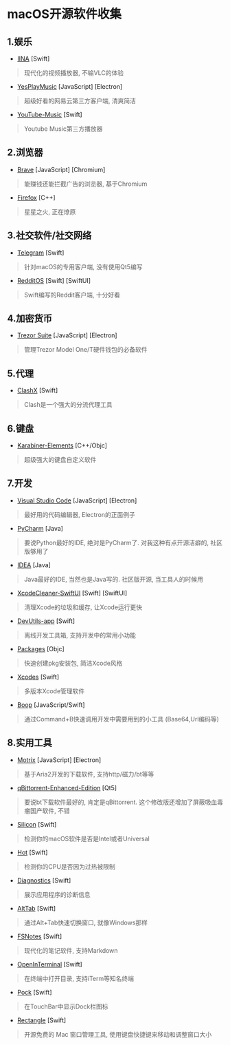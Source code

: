# macOS开源软件收集
## 1.娱乐
- [IINA](https://iina.io/) [Swift]
> 现代化的视频播放器, 不输VLC的体验

- [YesPlayMusic](https://github.com/qier222/YesPlayMusic) [JavaScript] [Electron]
> 超级好看的网易云第三方客户端, 清爽简洁

- [YouTube-Music](https://github.com/steve228uk/YouTube-Music) [Swift]
> Youtube Music第三方播放器

## 2.浏览器
- [Brave](https://brave.com) [JavaScript] [Chromium]
> 能赚钱还能拦截广告的浏览器, 基于Chromium

- [Firefox](https://www.mozilla.org/en-US/firefox/new) [C++]
> 星星之火, 正在燎原

## 3.社交软件/社交网络
- [Telegram](https://telegram.org) [Swift]
> 针对macOS的专用客户端, 没有使用Qt5编写

- [RedditOS](https://github.com/Dimillian/RedditOS) [Swift] [SwiftUI]
> Swift编写的Reddit客户端, 十分好看

## 4.加密货币
- [Trezor Suite](https://suite.trezor.io) [JavaScript] [Electron]
> 管理Trezor Model One/T硬件钱包的必备软件

## 5.代理
- [ClashX](https://github.com/yichengchen/clashX) [Swift]
> Clash是一个强大的分流代理工具

## 6.键盘
- [Karabiner-Elements](https://github.com/pqrs-org/Karabiner-Elements) [C++/Objc]
> 超级强大的键盘自定义软件

## 7.开发
- [Visual Studio Code](https://code.visualstudio.com) [JavaScript] [Electron]
> 最好用的代码编辑器, Electron的正面例子

- [PyCharm](https://www.jetbrains.com/pycharm) [Java]
> 要说Python最好的IDE, 绝对是PyCharm了. 对我这种有点开源洁癖的, 社区版够用了

- [IDEA](https://www.jetbrains.com/idea) [Java]
> Java最好的IDE, 当然也是Java写的. 社区版开源, 当工具人的时候用

- [XcodeCleaner-SwiftUI](https://github.com/waylybaye/XcodeCleaner-SwiftUI) [Swift] [SwiftUI]
> 清理Xcode的垃圾和缓存, 让Xcode运行更快

- [DevUtils-app](https://github.com/DevUtilsApp/DevUtils-app) [Swift]
> 离线开发工具箱, 支持开发中的常用小功能

- [Packages](https://github.com/packagesdev/packages) [Objc]
> 快速创建pkg安装包, 简洁Xcode风格

- [Xcodes](https://github.com/RobotsAndPencils/XcodesApp) [Swift]
> 多版本Xcode管理软件

- [Boop](https://github.com/IvanMathy/Boop) [JavaScript/Swift]
> 通过Command+B快速调用开发中需要用到的小工具 (Base64,Url编码等)

## 8.实用工具
- [Motrix](https://motrix.app) [JavaScript] [Electron]
> 基于Aria2开发的下载软件, 支持http/磁力/bt等等

- [qBittorrent-Enhanced-Edition](https://github.com/c0re100/qBittorrent-Enhanced-Edition) [Qt5]
> 要说bt下载软件最好的, 肯定是qBittorrent. 这个修改版还增加了屏蔽吸血毒瘤国产软件, 不错

- [Silicon](https://github.com/DigiDNA/Silicon) [Swift]
> 检测你的macOS软件是否是Intel或者Universal

- [Hot](https://github.com/macmade/Hot) [Swift]
> 检测你的CPU是否因为过热被限制

- [Diagnostics](https://github.com/macmade/Diagnostics) [Swift]
> 展示应用程序的诊断信息

- [AltTab](https://github.com/lwouis/alt-tab-macos) [Swift]
> 通过Alt+Tab快速切换窗口, 就像Windows那样

- [FSNotes](https://github.com/glushchenko/fsnotes) [Swift]
> 现代化的笔记软件, 支持Markdown

- [OpenInTerminal](https://github.com/Ji4n1ng/OpenInTerminal) [Swift]
> 在终端中打开目录, 支持iTerm等知名终端

- [Pock](https://github.com/pigigaldi/Pock) [Swift]
> 在TouchBar中显示Dock栏图标

- [Rectangle](https://github.com/rxhanson/Rectangle) [Swift]
> 开源免费的 Mac 窗口管理工具, 使用键盘快捷键来移动和调整窗口大小

